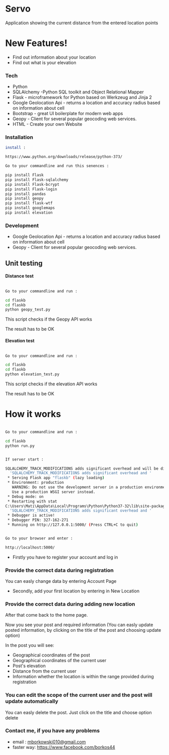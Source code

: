# Servo 
Application showing the current distance from the entered location points


# New Features!

  - Find out information about your location
  - Find out what is your elevation


### Tech

* Python
* SQLAlchemy -Python SQL toolkit and Object Relational Mapper
* Flask - microframework for Python based on Werkzeug and Jinja 2
* Google Geolocation Api - returns a location and accuracy radius based on information about cell
* Bootstrap - great UI boilerplate for modern web apps
* Geopy - Client for several popular geocoding web services.
* HTML - Create your own Website




### Installation
```sh
install :

https://www.python.org/downloads/release/python-373/

Go to your commandline and run this senences :

pip install Flask
pip install Flask-sqlalchemy
pip install Flask-bcrypt
pip install Flask-login
pip install pandas
pip install geopy
pip install flask-wtf
pip install googlemaps
pip install elevation

```
### Development

* Google Geolocation Api - returns a location and accuracy radius based on information about cell
* Geopy - Client for several popular geocoding web services.


## Unit testing

#### Distance test
```sh

Go to your commandline and run :

cd flaskb
cd flaskb
python geopy_test.py

```
This script checks if the Geopy API works


The result has to be OK 

#### Elevation test
```sh

Go to your commandline and run :

cd flaskb
cd flaskb
python elevation_test.py

```
This script checks if the elevation API works


The result has to be OK 


# How it works
```sh

Go to your commandline and run :

cd flaskb
python run.py


If server start :

SQLALCHEMY_TRACK_MODIFICATIONS adds significant overhead and will be disabled by default in the future.  Set it to True or False to suppress this warning.
  'SQLALCHEMY_TRACK_MODIFICATIONS adds significant overhead and '
 * Serving Flask app "flaskb" (lazy loading)
 * Environment: production
   WARNING: Do not use the development server in a production environment.
   Use a production WSGI server instead.
 * Debug mode: on
 * Restarting with stat
C:\Users\Mati\AppData\Local\Programs\Python\Python37-32\lib\site-packages\flask_sqlalchemy\__init__.py:794: FSADeprecationWarning: SQLALCHEMY_TRACK_MODIFICATIONS adds significant overhead and will be disabled by default in the future.  Set it to True or False to suppress this warning.
  'SQLALCHEMY_TRACK_MODIFICATIONS adds significant overhead and '
 * Debugger is active!
 * Debugger PIN: 327-162-271
 * Running on http://127.0.0.1:5000/ (Press CTRL+C to quit)


Go to your browser and enter :

http://localhost:5000/
```

* Firstly you have to register your account and log in

 
### Provide the correct data during registration
You can easly change data by entering Account Page

* Secondly, add your first location by entering in New Location 
### Provide the correct data during adding new location

After that come back to the home page.

Now you see your post and required information
(You can easly update posted information, by clicking on the title of the post and choosing update option)


In the post you will see:
* Geographical coordinates of the post
* Geographical coordinates of the current user
* Post's elevation
* Distance from the current user
* Information whether the location is within the range provided during registration 

### You can edit the scope of the current user and the post will update automatically

You can easly delete the post. Just click on the title and choose option delete



### Contact me, if you have any problems
* email : mborkowski010@gmail.com
* faster way: https://www.facebook.com/borkos44



